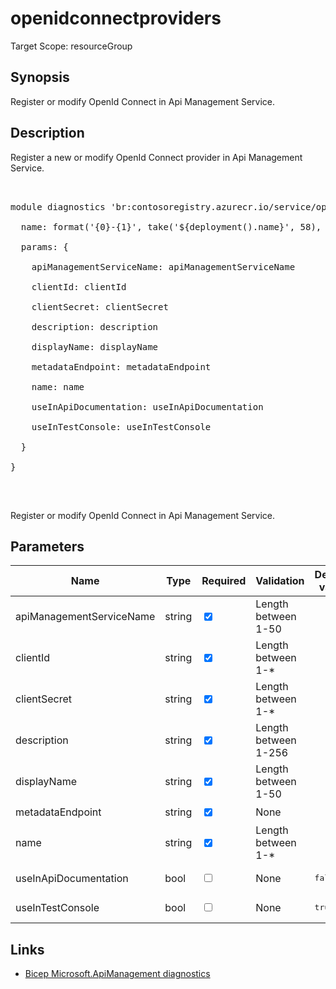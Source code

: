 ﻿# openidconnectproviders

Target Scope: resourceGroup

## Synopsis
Register or modify OpenId Connect in Api Management Service.

## Description
Register a new or modify OpenId Connect provider in Api Management Service.<br>
<pre><br>
module diagnostics 'br:contosoregistry.azurecr.io/service/openidconnectproviders.bicep' = {<br>
  name: format('{0}-{1}', take('${deployment().name}', 58), 'openidconnectproviders')<br>
  params: {<br>
    apiManagementServiceName: apiManagementServiceName<br>
    clientId: clientId<br>
    clientSecret: clientSecret<br>
    description: description<br>
    displayName: displayName<br>
    metadataEndpoint: metadataEndpoint<br>
    name: name<br>
    useInApiDocumentation: useInApiDocumentation<br>
    useInTestConsole: useInTestConsole<br>
  }<br>
}<br>
</pre><br>
<p>Register or modify OpenId Connect in Api Management Service.</p>

## Parameters
| Name | Type | Required | Validation | Default value | Description |
| -- |  -- | -- | -- | -- | -- |
| apiManagementServiceName | string | <input type="checkbox" checked> | Length between 1-50 | <pre></pre> |  |
| clientId | string | <input type="checkbox" checked> | Length between 1-* | <pre></pre> |  |
| clientSecret | string | <input type="checkbox" checked> | Length between 1-* | <pre></pre> |  |
| description | string | <input type="checkbox" checked> | Length between 1-256 | <pre></pre> |  |
| displayName | string | <input type="checkbox" checked> | Length between 1-50 | <pre></pre> |  |
| metadataEndpoint | string | <input type="checkbox" checked> | None | <pre></pre> |  |
| name | string | <input type="checkbox" checked> | Length between 1-* | <pre></pre> |  |
| useInApiDocumentation | bool | <input type="checkbox"> | None | <pre>false</pre> |  |
| useInTestConsole | bool | <input type="checkbox"> | None | <pre>true</pre> |  |

## Links
- [Bicep Microsoft.ApiManagement diagnostics](https://learn.microsoft.com/en-us/azure/templates/microsoft.apimanagement/service/openidconnectproviders?pivots=deployment-language-bicep)

